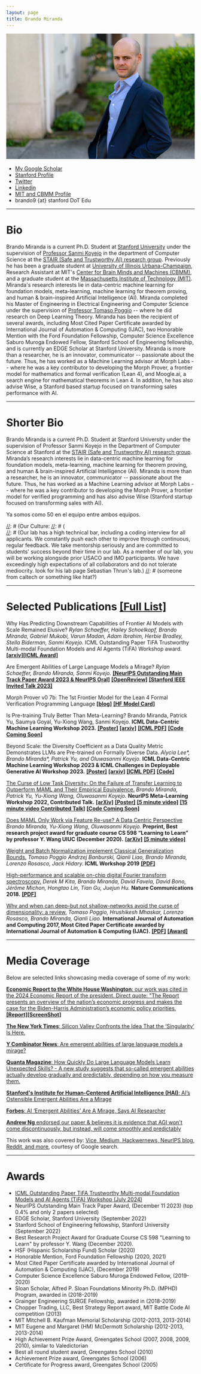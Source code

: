 ```yaml
---
layout: page
title: Brando Miranda
---
```


![me](/images/me_rains_suit.jpg)

- [My Google Scholar](https://scholar.google.com/citations?user=_NQJoBkAAAAJ&hl=en)
- [Stanford Profile](https://profiles.stanford.edu/brando-miranda?releaseVersion=9.9.0)
- [Twitter](https://twitter.com/BrandoHablando)
- [Linkedin](https://www.linkedin.com/in/brando-miranda-40821046/)
- [MIT and CBMM Profile](https://cbmm.mit.edu/about/people/miranda)
- brando9 {at} stanford DoT Edu
<!-- - [(Maybe outdated) CV](/professional_documents/Brando_Miranda_long_CV.pdf) -->
<!-- Department of Computer Science
Gates Computer Science Building
353 Jane Stanford Way
Stanford, CA 94305 -->

-----

# Bio #

Brando Miranda is a current Ph.D. Student at [Stanford University](https://stanford.edu) under the supervision of [Professor Sanmi Koyejo](https://cs.stanford.edu/~sanmi/index.html)
in the department of Computer Science at the [STAIR (Safe and Trustworthy AI) research group](https://cs.stanford.edu/~sanmi/index.html).
Previously he has been a graduate student at [University of Illinois Urbana-Champaign](https://illinois.edu/), Research Assistant at MIT's 
[Center for Brain Minds and Machines (CBMM)](https://cbmm.mit.edu/), and a graduate student at the [Massachusetts Institute of Technology (MIT)](https://mit.edu/).
Miranda's research interests lie in data-centric machine learning for foundation models, 
meta-learning, machine learning for theorem proving, and human & brain-inspired Artificial Intelligence (AI). 
Miranda completed his Master of Engineering in Electrical Engineering and Computer Science under the supervision of 
[Professor Tomaso Poggio](https://mcgovern.mit.edu/profile/tomaso-poggio/) -- where he did research on Deep Learning Theory.
Miranda has been the recipient of several awards, 
including Most Cited Paper Certificate awarded by International Journal of Automation & Computing (IJAC),
two Honorable Mention with the Ford Foundation Fellowship,
Computer Science Excellence Saburo Muroga Endowed Fellow, 
Stanford School of Engineering fellowship, and is currently an EDGE Scholar at Stanford University.
Miranda is more than a researcher, he is an innovator, communicator -- passionate about the future.
Thus, he has worked as a Machine Learning advisor at Morph Labs --  where he was a key contributor to developing the Morph Prover, a frontier model for mathematics and formal verification (Lean 4), and Moogle.ai, a search engine for mathematical theorems in Lean 4.
In addition, he has also advise Wise, a Stanford based startup focused on transforming sales performance with AI. 

---

# Shorter Bio #
Brando Miranda is a current Ph.D. Student at Stanford University under the supervision of Professor Sanmi Koyejo in the Department of Computer Science at Stanford at the [STAIR (Safe and Trustworthy AI) research group](https://cs.stanford.edu/~sanmi/index.html).
Miranda’s research interests lie in data-centric machine learning for foundation models, meta-learning, machine learning for theorem proving, and human & brain-inspired Artificial Intelligence (AI). 
Miranda is more than a researcher, he is an innovator, communicator -- passionate about the future.
Thus, he has worked as a Machine Learning advisor at Morph Labs --  where he was a key contributor to developing the Morph Prover, a frontier model for verified programming and has also advise Wise (Stanford startup focused on transforming sales with AI). 


<!-- Sure! Mira todo anda en mi LinkedIn o personal website. 

Mira las paginas:
Wise-sales.com 
Wise-meetings.com 

Este es un forbes article que habla de Wise Meetings:
https://www.forbes.com.mx/la-revolucion-digital-en-america-latina-desbloqueando-el-potencial-de-la-region/

Aqui el link donde hablo de ellas en mi personal website:
https://www.santiagocampo.com/wise-meetings -->


Ya somos como 50 en el equipo entre ambos equipos.


[//]: # (https://cs.stanford.edu/~sanmi/preparation.html  working with me, TODO: )

[//]: # (Our Culture:
[//]: # (  
[//]: # (Our lab has a high technical bar, including a coding interview for all applicants. We constantly push each other to improve through continuous, regular feedback. We take mentorship seriously and are committed to students' success beyond their time in our lab. As a member of our lab, you will be working alongside prior USACO and IMO participants. We have exceedingly high expectations of all collaborators and do not tolerate mediocrity. look for his lab page Sebastian Thrun's lab.)
[//]: # (someone from caltech or something like htat?)

<!-- ![me](/images/me_rains_suit.jpg){:class="img-responsive"} -->
<!-- ![me](/images/me_rains_suit.jpg) -->

---

# Selected Publications [ [Full List] ](https://scholar.google.com/citations?user=_NQJoBkAAAAJ&hl=en)

[//]: # (Note: * denotes equal contribution.)


Why Has Predicting Downstream Capabilities of Frontier AI Models with Scale Remained Elusive?
*Rylan Schaeffer, Hailey Schoelkopf, Brando Miranda, Gabriel Mukobi, Varun Madan, Adam Ibrahim, Herbie Bradley, Stella Biderman, Sanmi Koyejo.* 
ICML Outstanding Paper TiFA Trustworthy Multi-modal Foundation Models and AI Agents (TiFA) Workshop award.
[**\[arxiv\]**](https://arxiv.org/pdf/2406.04391)[**[ICML Award]**]((/professional_documents/tifa%20award%20elusive.png))

Are Emergent Abilities of Large Language Models a Mirage?
*Rylan Schaeffer, Brando Miranda, Sanmi Koyejo.*
[**[NeurIPS Outstanding Main Track Paper Award 2023 & NeurIPS Oral]**](https://blog.neurips.cc/2023/12/11/announcing-the-neurips-2023-paper-awards/)
[**[OpenReview]**](https://openreview.net/forum?id=ITw9edRDlD) 
[**[Stanford IEEE Invited Talk 2023]**](https://www.youtube.com/live/ypKwNrmuuPM?si=G8mfIdPaAFx82Jcl)
<!-- [**[NeurIPS Oral]**](https://neurips.cc/virtual/2023/poster/72117) -->

<!-- Are Emergent Abilities of Large Language Models a Mirage?
*Rylan Schaeffer, Brando Miranda, Sanmi Koyejo.*
**Preprint & ICML Challenges in Deployable Generative AI Workshop 2023.**
[**[arXiv]**](https://arxiv.org/abs/2304.15004)  -->

Morph Prover v0 7b: The 1st Frontier Model for the Lean 4 Formal Verification Programming Language
[**[blog]**](https://morph.so/blog/the-personal-ai-proof-engineer/)
[**[HF Model Card]**](https://huggingface.co/morph-labs/morph-prover-v0-7b)

Is Pre-training Truly Better Than Meta-Learning?
Brando Miranda, Patrick Yu, Saumya Goyal, Yu-Xiong Wang, Sanmi Koyejo.
**ICML Data-Centric Machine Learning Workshop 2023.**
[**[Poster]**](https://docs.google.com/presentation/d/127Kmbi93dZOtGFnTEgyAvAWv4sX-RRPlEZh8p4zuUOw/edit?usp=sharing)
[**[arxiv]**](https://arxiv.org/abs/2306.13841)
[**[ICML PDF]**](https://dmlr.ai/assets/accepted-papers/117/CameraReady/MAML_vs_PT___NeurIPS__ICML_2023__Draft_2_.pdf)
[**[Code Coming Soon]**]()

Beyond Scale: the Diversity Coefficient as a Data Quality Metric Demonstrates LLMs are Pre-trained on Formally Diverse Data.
*Alycia Lee\*, Brando Miranda\*, Patrick Yu, and Oluwasanmi Koyejo.*
**ICML Data-Centric Machine Learning Workshop 2023 & ICML Challenges in Deployable Generative AI Workshop 2023.**
[**[Poster]**](https://docs.google.com/presentation/d/1QF-S8URtOMWxsdaam_rVCWsotEC3CDsvQoNnboQ1CEI/edit?usp=sharing)
[**[arxiv]**](https://arxiv.org/abs/2306.13840)
[**[ICML PDF]**](https://dmlr.ai/assets/accepted-papers/113/CameraReady/ICML_2023_DMLR_Workshop__Diversity_Coefficient___LLMs__8pg_.pdf)
[**[Code]**](https://github.com/alycialee/beyond-scale-language-data-diversity)

[//]: # ([**[Stanford Data Science Poster]**]&#40;https://docs.google.com/presentation/d/1W4biGEKO7jGOviClEtkqM6sscsth1mK9/edit?usp=sharing&ouid=111989168652781065814&rtpof=true&sd=true&#41;)
[//]: # ([**[Short 8 page paper]**]&#40;professional_documents/ICML_2023_DeployGenAI_Workshop__Diversity_Coefficient___LLMs__8pg_.pdf&#41;)
[//]: # ([**[Short 6 page paper]**]&#40;professional_documents/ICML_2023_DeployGenAI_Workshop__Diversity_Coefficient___LLMs__6pg_.pdf&#41;)
[//]: # (**Generative AI and Foundation Models Workshop 2023 - SAIL &#40;Stanford Artificial Intelligence Laboratory&#41;.**)
[//]: # ([**2023 Stanford Data Science Conference.**]&#40;https://datascience.stanford.edu/2023-stanford-data-science-conference&#41;)
[//]: # ([**[SAIL Poster]**]&#40;professional_documents/SAIL_2023_Poster.pdf&#41;)

[The Curse of Low Task Diversity: On the Failure of Transfer Learning to Outperform MAML and Their Empirical Equivalence.](https://openreview.net/forum?id=Z75fwzPdty)
*Brando Miranda, Patrick Yu, Yu-Xiong Wang, Oluwasanmi Koyejo.*
**NeurIPS Meta-Learning Workshop 2022, Contributed Talk.**
[**[arXiv]**](https://arxiv.org/abs/2208.01545) 
[**[Poster]**](professional_documents/Poster_Low_Diversity____NeurIPS_WS_2022__Draft_2_.pdf)
[**[5 minute video]**](https://youtu.be/mM5vllz1hPg)
[**[15 minute video Contributed Talk]**](https://slideslive.com/38996684/the-curse-of-low-task-diversity-on-the-failure-of-transfer-learning-to-outperform-maml-and-their-empirical-equivalence?ref=search-presentations-low+diversity)
[**[Code Coming Soon]**]()

[//]: # ([**[PDF]**]&#40;https://openreview.net/forum?id=Z75fwzPdty&#41;)
[//]: # ([**[15 minute video Contributed Talk, pre-recording]**]&#40;https://youtu.be/3LfTWHIgmvM&#41;)
[//]: # ([**[Code, contact me for now, coming soon I hope!]**]&#40;&#41;)
[//]: # (5 min video from neurips)
[//]: # (https://slideslive.com/38994633/the-curse-of-low-task-diversity-on-the-failure-of-transfer-learning-to-outperform-maml-and-their-empirical-equivalence?ref=search-presentations-low+diversity)

[Does MAML Only Work via Feature Re-use? A Data Centric Perspective](https://arxiv.org/abs/2112.13137)
*Brando Miranda, Yu-Xiong Wang, Oluwasanmi Koyejo.*
**Preprint, Best research project award for graduate course CS 598 “Learning to Learn” by professor Y. Wang UIUC (December 2020).**
[**[arXiv]**](https://arxiv.org/abs/2112.13137)
[**[5 minute video]**](https://youtu.be/WyG6bwGnbGc)

[//]: # ([**[PDF]**]&#40;https://www.ideals.illinois.edu/handle/2142/109139&#41;)

[Weight and Batch Normalization implement Classical Generalization Bounds.](https://sites.google.com/view/icml2019-generalization/accepted-papers)
*Tomaso Poggio Andrzej Banburski, Qianli Liao, Brando Miranda, Lorenzo Rosasco, Jack Hidary.*
**ICML Workshop 2019**
[**[PDF]**](https://sites.google.com/view/icml2019-generalization/accepted-papers)

[//]: # ([**[PDF]**]&#40;/professional_documents/ICML2019_paper_53.pdf&#41;)

[High-performance and scalable on-chip digital Fourier transform spectroscopy.](https://www.nature.com/articles/s41467-018-06773-2)
*Derek M Kita, Brando Miranda, David Favela, David Bono, Jérôme Michon, Hongtao Lin, Tian Gu, Juejun Hu.*
**Nature Communications 2018.**
[**[PDF]**](https://www.nature.com/articles/s41467-018-06773-2)

[Why and when can deep-but not shallow-networks avoid the curse of dimensionality: a review.](https://link.springer.com/article/10.1007/s11633-017-1054-2)
*Tomaso Poggio, Hrushikesh Mhaskar, Lorenzo Rosasco, Brando Miranda, Qianli Liao.*
**International Journal of Automation and Computing 2017, Most Cited Paper Certificate awarded by International Journal of Automation & Computing (IJAC).**
[**[PDF]**](https://link.springer.com/article/10.1007/s11633-017-1054-2)
[**[Award]**](/professional_documents/Why_and_When_Can_Deep_but_Not_Shallow_networks_Avoid_the_Curse_of_Dimensionality_A_Review.jpg)

---

# Media Coverage

Below are selected links showcasing media coverage of some of my work:

[**Economic Report to the White House Washington**: our work was cited in the 2024 Economic Report of the president. Direct quote: "The Report presents an overview of the nation’s economic progress and makes the case for the Biden-Harris Administration’s economic policy priorities.](https://www.whitehouse.gov/cea/written-materials/2024/03/21/the-2024-economic-report-of-the-president/)[**[Report]**](https://www.whitehouse.gov/wp-content/uploads/2024/03/ERP-2024-CHAPTER-7.pdf)[**[ScreenShot]**](images/white_house_labor_substitute_huam_rs_bm_sk.png)
<!-- [**[CopyReport]**](non_personal_documents/white house report schaeffer miranda koyejo cited.pdf) -->

[**The New York Times**: Silicon Valley Confronts the Idea That the ‘Singularity’ Is Here.](https://www.nytimes.com/2023/06/11/technology/silicon-valley-confronts-the-idea-that-the-singularity-is-here.html)

[**Y Combinator News**: Are emergent abilities of large language models a mirage?](https://news.ycombinator.com/item?id=35768824)

[**Quanta Magazine**: How Quickly Do Large Language Models Learn Unexpected Skills? - A new study suggests that so-called emergent abilities actually develop gradually and predictably, depending on how you measure them.](https://www.quantamagazine.org/how-quickly-do-large-language-models-learn-unexpected-skills-20240213/)

[**Stanford's Institute for Human-Centered Artificial Intelligence (HAI)**: AI’s Ostensible Emergent Abilities Are a Mirage](https://hai.stanford.edu/news/ais-ostensible-emergent-abilities-are-mirage)

[**Forbes**: AI ‘Emergent Abilities’ Are A Mirage, Says AI Researcher](https://www.forbes.com/sites/andreamorris/2023/05/09/ai-emergent-abilities-are-a-mirage-says-ai-researcher/?sh=1ec9b33f283f)

[**Andrew Ng** endorsed our paper & believes it is evidence that AGI won't come discontinuously, but instead, will come smoothly and predictably](https://x.com/AndrewYNg/status/1766554536192446957?s=20)

This work was also covered by: [Vice, Medium, Hackwernews, NeurIPS blog, Reddit, and more](https://www.google.com/search?q=are+emergent+abilities+of+large+language+models+a+mirage&sca_esv=601452934&rlz=1C5CHFA_enUS741US741&sxsrf=ACQVn0-c2GdoTGcENwUnRQq9OL9o9oMnRw%3A1706215019783&ei=a8ayZdCpL_DnkPIP4pu2yA4&oq=are+emergent+abilities+of+large++a+mirage&gs_lp=Egxnd3Mtd2l6LXNlcnAiKWFyZSBlbWVyZ2VudCBhYmlsaXRpZXMgb2YgbGFyZ2UgIGEgbWlyYWdlKgIIADIGEAAYBxgeMgYQABgHGB4yBhAAGAcYHjIGEAAYBxgeSMc-UKcEWNw3cAB4AZABAJgBWqABqAmqAQIxN7gBA8gBAPgBAcICBBAAGEfCAgQQIxgnwgIKECMYgAQYigUYJ8ICFxAuGIAEGIoFGJECGLEDGIMBGMcBGNEDwgIKEAAYgAQYigUYQ8ICBRAAGIAEwgILEAAYgAQYsQMYgwHCAg4QLhiABBiKBRixAxiDAcICERAuGIAEGLEDGIMBGMcBGNEDwgIREC4YgAQYigUYkQIYsQMYgwHCAgsQLhiABBiKBRiRAsICCxAAGIAEGIoFGJECwgIOEAAYgAQYigUYsQMYgwHCAggQABiABBixA-IDBBgAIEGIBgGQBgg&sclient=gws-wiz-serp#ip=1), courtesy of Google search. 

---

# Awards

- [ICML Outstanding Paper TiFA Trustworthy Multi-modal Foundation Models and AI Agents (TiFA) Workshop (July 2024)](/professional_documents/tifa%20award%20elusive.png)
- NeurIPS Outstanding Main Track Paper Award, (December 11 2023) (top 0.4% and only 2 papers selected)
- EDGE Scholar, Stanford University (September 2022)
- Stanford School of Engineering fellowship, Stanford University (September 2022)
- Best Research Project Award for Graduate Course CS 598 "Learning to Learn" by professor Y. Wang (December 2020).
- HSF (Hispanic Scholarship Fund) Scholar (2020)
- Honorable Mention, Ford Foundation Fellowship (2020, 2021)
- Most Cited Paper Certificate awarded by International Journal of Automation & Computing (IJAC), (December 2019)
- Computer Science Excellence Saburo Muroga Endowed Fellow, (2019-2020)
- Sloan Scholar, Alfred P. Sloan Foundations Minority Ph.D. (MPHD) Program, awarded in (2018-2019)
- Grainger Engineering SURGE Fellowship, awarded in (2018-2019)
- Chopper Trading, LLC, Best Strategy Report award, MIT Battle Code AI competition (2013)
- MIT Mitchell B. Kaufman Memorial Scholarship (2012-2013, 2013-2014)
- MIT Eugene and Margaret (HM) McDermott Scholarship (2012-2013, 2013-2014)
- High Achievement Prize Award, Greengates School (2007, 2008, 2009, 2010), similar to Valedictorian
- Best all round student award, Greengates School (2010)
- Achievement Prize award, Greengates School (2006)
- Certificate for Progress award, Greengates School (2005)